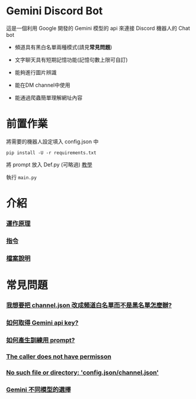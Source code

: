 # Gemini Discord Bot
這是一個利用 Google 開發的 Gemini 模型的 api 來連接 Discord 機器人的 Chat bot

* 頻道具有黑白名單兩種模式(請見**常見問題**)

* 文字聊天具有短期記憶功能(記憶句數上限可自訂)

* 能夠進行圖片辨識

* 能在DM channel中使用

* 能通過爬蟲簡單理解網址內容

# 前置作業
將需要的機器人設定填入 config.json 中
```
pip install -U -r requirements.txt
```
將 prompt 放入 Def.py (可略過) [教學](docs/q3.md)

執行 `main.py`

# 介紹
### [運作原理](docs/principles.md)

### [指令](docs/commands.md)

### [檔案說明](docs/files.md)

# 常見問題
### [我想要把 channel.json 改成頻道白名單而不是黑名單怎麼辦?](docs/q1.md)

### [如何取得 Gemini api key?](docs/q2.md)

### [如何產生訓練用 prompt?](docs/q3.md)

### [The caller does not have permisson](docs/q4.md)

### [No such file or directory: 'config.json/channel.json'](docs/q5.md)

### [Gemini 不同模型的選擇](docs/q6.md)
